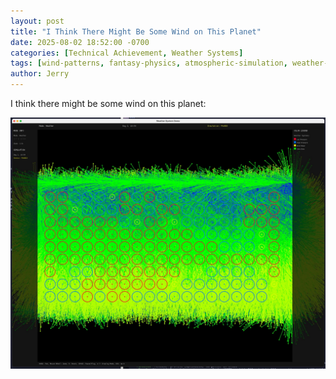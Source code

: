```yaml
---
layout: post
title: "I Think There Might Be Some Wind on This Planet"
date: 2025-08-02 18:52:00 -0700
categories: [Technical Achievement, Weather Systems]
tags: [wind-patterns, fantasy-physics, atmospheric-simulation, weather-visualization, cyberiad-physics]
author: Jerry
---
```


I think there might be some wind on this planet:

![Windy Planet](/assets/img/posts/2025-08-02/windy.jpeg)